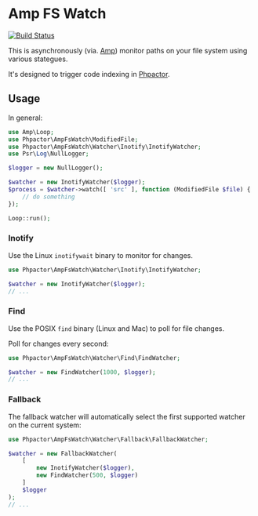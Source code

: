 Amp FS Watch
============

[![Build Status](https://travis-ci.org/phpactor/amp-fswatch.svg?branch=master)](https://travis-ci.org/phpactor/amp-fswatch)

This is asynchronously (via. [Amp](https://amphp.org/)) monitor paths on your
file system using various stategues.

It's designed to trigger code indexing in
[Phpactor](https://github.com/phpactor/phpactor).

Usage
-----

In general:

```php
use Amp\Loop;
use Phpactor\AmpFsWatch\ModifiedFile;
use Phpactor\AmpFsWatch\Watcher\Inotify\InotifyWatcher;
use Psr\Log\NullLogger;

$logger = new NullLogger();

$watcher = new InotifyWatcher($logger);
$process = $watcher->watch([ 'src' ], function (ModifiedFile $file) {
    // do something
});

Loop::run();
```

### Inotify

Use the Linux `inotifywait` binary to monitor for changes.

```php
use Phpactor\AmpFsWatch\Watcher\Inotify\InotifyWatcher;

$watcher = new InotifyWatcher($logger);
// ...
```

### Find

Use the POSIX `find` binary (Linux and Mac) to poll for file changes.

Poll for changes every second:

```php
use Phpactor\AmpFsWatch\Watcher\Find\FindWatcher;

$watcher = new FindWatcher(1000, $logger);
// ...
```
### Fallback

The fallback watcher will automatically select the first supported watcher
on the current system:

```php
use Phpactor\AmpFsWatch\Watcher\Fallback\FallbackWatcher;

$watcher = new FallbackWatcher(
    [
        new InotifyWatcher($logger),
        new FindWatcher(500, $logger)
    ]
    $logger
);
// ...
```
